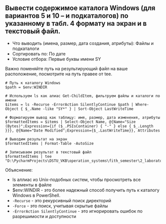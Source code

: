 ## Вывести содержимое каталога Windows (для вариантов 5 и 10 – и подкаталогов) по указанному в табл. 4 формату на экран и в текстовый файл.

- Что выводить (имена, размер, дата создания, атрибуты): Файлы и подкаталоги
- Сортировать по: По дате
- Условие отбора: Первые буквы имени SY

Важно поменяйте путь на результирующий файл на ваше расположение, посмотрите на путь правее от tee. 

```
# Путь к каталогу Windows
$path = $env:WINDIR

# Используем ls как алиас Get-ChildItem, фильтруем файлы и каталоги по имени
$items = ls -Recurse -ErrorAction SilentlyContinue $path | Where-Object { $_.Name -like "SY*" } | Sort-Object LastWriteTime

# Форматируем вывод как таблицу: имя, размер, дата изменения, атрибуты
$formattedItems = $items | Select-Object Name, @{Name="Size (Bytes)";Expression={if ($_.PSIsContainer) { "-" } else { $_.Length }}}, @{Name="Date Modified";Expression={$_.LastWriteTime}}, Attributes

# Выводим результат на экран
$formattedItems | Format-Table -AutoSize

# Записываем результат в текстовый файл
$formattedItems | tee "D:\PycharmProjects\DSTU_VKB\operation_systems\fith_semester\2_laboratory\2_question\2_and_7_variant\result.txt"
```

Объяснение: 
- ls аллиас из Unix-подобных систем, чтобы просмотреть все элементы в файле
- $env:WINDIR - это более надежный способ получить путь к каталогу Windows в PowerShell.
- `-Recurse` - это рекурсивный поиск директорий
- `-Force` - это поиск, учитывая скрытые файлы
- `-ErrorAction SilentlyContinue` - это игнорировать ошибок по разрешимости и доступности 